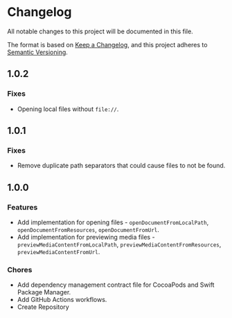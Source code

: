 # Changelog
All notable changes to this project will be documented in this file.

The format is based on [Keep a Changelog](https://keepachangelog.com/en/1.0.0/),
and this project adheres to [Semantic Versioning](https://semver.org/spec/v2.0.0.html).

## 1.0.2

### Fixes

- Opening local files without `file://`.

## 1.0.1

### Fixes

- Remove duplicate path separators that could cause files to not be found.

## 1.0.0

### Features
- Add implementation for opening files - `openDocumentFromLocalPath`, `openDocumentFromResources`, `openDocumentFromUrl`. 
- Add implementation for previewing media files - `previewMediaContentFromLocalPath`, `previewMediaContentFromResources`, `previewMediaContentFromUrl`.

### Chores
- Add dependency management contract file for CocoaPods and Swift Package Manager.
- Add GitHub Actions workflows.
- Create Repository
